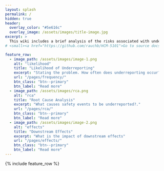 ```yaml
---
layout: splash
permalink: /
hidden: true
header:
  overlay_color: "#5e616c"
  overlay_image: /assets/images/title-image.jpg
excerpt: >
  This wiki includes a brief analysis of the risks associated with underreporting medical errors.<br />
# <small><a href="https://github.com/rauchb/HCM-5101">Go to source docs</a></small>

feature_row:
  - image_path: /assets/images/image-1.png
    alt: "likelihood"
    title: "Likelihood of Underreporting"
    excerpt: "Stating the problem. How often does underreporting occur?"
    url: "/pages/frequency/"
    btn_class: "btn--primary"
    btn_label: "Read more"
  - image_path: /assets/images/rca.png
    alt: "rca"
    title: "Root Cause Analysis"
    excerpt: "What causes safety events to be underreported?."
    url: "/pages/rca/"
    btn_class: "btn--primary"
    btn_label: "Read more"
  - image_path: /assets/images/image-2.png
    alt: "effects"
    title: "Downstream Effects"
    excerpt: "What is the impact of downstream effects"
    url: "/pages/effects/"
    btn_class: "btn--primary"
    btn_label: "Read more"      
---
```


{% include feature_row %}
